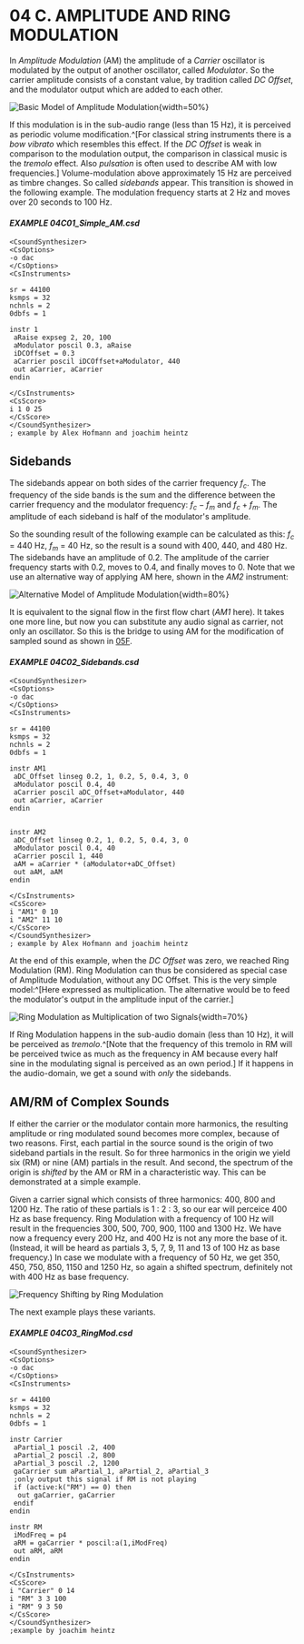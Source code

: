 # 04 C. AMPLITUDE AND RING MODULATION

In _Amplitude Modulation_ (AM) the amplitude of a _Carrier_ oscillator is modulated by the output of another oscillator, called _Modulator_. So the carrier amplitude consists of a constant value, by tradition called _DC Offset_, and the modulator output which are added to each other.

![Basic Model of Amplitude Modulation](../resources/images/04-c-am.png){width=50%}

If this modulation is in the sub-audio range (less than 15 Hz), it is perceived
as periodic volume modification.^[For classical string instruments there is
a *bow vibrato* which resembles this effect. If the *DC Offset* is weak in
comparison to the modulation output, the comparison in classical music is
the *tremolo* effect. Also *pulsation* is often used to describe
AM with low frequencies.] Volume-modulation above approximately 15 Hz are
perceived as timbre changes. So called _sidebands_ appear.
This transition is showed in the following example.
The modulation frequency starts at 2 Hz and moves over 20 seconds to 100 Hz.

#### **_EXAMPLE 04C01_Simple_AM.csd_**

```csound
<CsoundSynthesizer>
<CsOptions>
-o dac
</CsOptions>
<CsInstruments>

sr = 44100
ksmps = 32
nchnls = 2
0dbfs = 1

instr 1
 aRaise expseg 2, 20, 100
 aModulator poscil 0.3, aRaise
 iDCOffset = 0.3
 aCarrier poscil iDCOffset+aModulator, 440
 out aCarrier, aCarrier
endin

</CsInstruments>
<CsScore>
i 1 0 25
</CsScore>
</CsoundSynthesizer>
; example by Alex Hofmann and joachim heintz
```

## Sidebands

The sidebands appear on both sides of the carrier frequency $f_c$.
The frequency of the side bands is the sum and the difference between the carrier frequency and the modulator frequency:  $f_c - f_m$ and $f_c + f_m$. The amplitude of each sideband is half of the modulator's amplitude.

So the sounding result of the following example can be calculated as this:
$f_c$ = 440 Hz, $f_m$ = 40 Hz, so the result is a sound with 400, 440, and
480 Hz. The sidebands have an amplitude of 0.2. The amplitude of the carrier frequency starts with 0.2, moves to 0.4, and finally moves to 0. Note that we use an alternative way of applying AM here, shown in the _AM2_ instrument:

![Alternative Model of Amplitude Modulation](../resources/images/04-c-am2.png){width=80%}

It is equivalent to the signal flow in the first flow chart (_AM1_ here). It takes one more line, but now you can substitute any audio signal as carrier, not only an oscillator. So this is the bridge to using AM for the modification of sampled sound as shown in [05F](05-f-am-rm-waveshaping.md).

#### **_EXAMPLE 04C02_Sidebands.csd_**

```csound
<CsoundSynthesizer>
<CsOptions>
-o dac
</CsOptions>
<CsInstruments>

sr = 44100
ksmps = 32
nchnls = 2
0dbfs = 1

instr AM1
 aDC_Offset linseg 0.2, 1, 0.2, 5, 0.4, 3, 0
 aModulator poscil 0.4, 40
 aCarrier poscil aDC_Offset+aModulator, 440
 out aCarrier, aCarrier
endin


instr AM2
 aDC_Offset linseg 0.2, 1, 0.2, 5, 0.4, 3, 0
 aModulator poscil 0.4, 40
 aCarrier poscil 1, 440
 aAM = aCarrier * (aModulator+aDC_Offset)
 out aAM, aAM
endin

</CsInstruments>
<CsScore>
i "AM1" 0 10
i "AM2" 11 10
</CsScore>
</CsoundSynthesizer>
; example by Alex Hofmann and joachim heintz
```

At the end of this example, when the _DC Offset_ was zero, we reached Ring Modulation (RM).
Ring Modulation can thus be considered as special case of Amplitude Modulation,
without any DC Offset. This is the very simple model:^[Here expressed as multiplication.
The alternative would be to feed the modulator's output in the amplitude input of the carrier.]

![<small>*Ring Modulation as Multiplication of two Signals*</small>](../resources/images/04-c-rm.png){width=70%}

If Ring Modulation happens in the sub-audio domain (less than 10 Hz), it will be perceived as
_tremolo_.^[Note that the frequency of this tremolo in RM will be perceived twice as
much as the frequency in AM because every half sine in the modulating signal
is perceived as an own period.] If it happens in the audio-domain,
we get a sound with _only_ the sidebands.

## AM/RM of Complex Sounds

If either the carrier or the modulator contain more harmonics, the resulting amplitude or ring modulated sound becomes more complex, because of two reasons. First, each partial in the source sound is the origin of two sideband partials in the result. So for three harmonics in the origin we yield six (RM) or nine (AM) partials in the result. And second, the spectrum of the origin is _shifted_ by the AM or RM in a characteristic way. This can be demonstrated at a simple example.

Given a carrier signal which consists of three harmonics: 400, 800 and 1200 Hz. The ratio of these partials is 1 : 2 : 3, so our ear will perceice 400 Hz as base frequency. Ring Modulation with a frequency of 100 Hz will result in the frequencies 300, 500, 700, 900, 1100 and 1300 Hz. We have now a frequency every 200 Hz, and 400 Hz is not any more the base of it. (Instead, it will be heard as partials 3, 5, 7, 9, 11 and 13 of 100 Hz as base frequency.) In case we modulate with a frequency of 50 Hz, we get 350, 450, 750, 850, 1150 and 1250 Hz, so again a shifted spectrum, definitely not with 400 Hz as base frequency.

![Frequency Shifting by Ring Modulation](../resources/images/04-c-rm-spectra.png)

The next example plays these variants.

#### **_EXAMPLE 04C03_RingMod.csd_**

```csound
<CsoundSynthesizer>
<CsOptions>
-o dac
</CsOptions>
<CsInstruments>

sr = 44100
ksmps = 32
nchnls = 2
0dbfs = 1

instr Carrier
 aPartial_1 poscil .2, 400
 aPartial_2 poscil .2, 800
 aPartial_3 poscil .2, 1200
 gaCarrier sum aPartial_1, aPartial_2, aPartial_3
 ;only output this signal if RM is not playing
 if (active:k("RM") == 0) then
  out gaCarrier, gaCarrier
 endif
endin

instr RM
 iModFreq = p4
 aRM = gaCarrier * poscil:a(1,iModFreq)
 out aRM, aRM
endin

</CsInstruments>
<CsScore>
i "Carrier" 0 14
i "RM" 3 3 100
i "RM" 9 3 50
</CsScore>
</CsoundSynthesizer>
;example by joachim heintz
```
